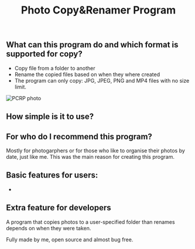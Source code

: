 

<h1 align=center > Photo Copy&Renamer Program </h1>

<br>

## What can this program do and which format is supported for copy?
* Copy file from a folder to another
* Rename the copied files based on when they where created
* The program can only copy: JPG, JPEG, PNG and MP4 files with no size limit.

![PCRP photo](https://user-images.githubusercontent.com/65924165/123152598-0d02ba00-d465-11eb-9595-849eb8f245a2.png)

## How simple is it to use?




## For who do I recommend this program?
Mostly for photogarphers or for those who like to organise their photos by date, just like me. This was the main reason for creating this program.

## Basic features for users:
* 

## Extra feature for developers



A program that copies photos to a user-specified folder than renames depends on when they were taken.

Fully made by me, open source and almost bug free.
